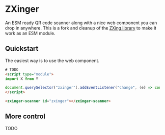# ZXinger

An ESM ready QR code scanner along with a nice web component you can drop in anywhere. This is a fork and cleanup of the [ZXing library](https://github.com/zxing-js/library) to make it work as an ESM module. 

## Quickstart

The easiest way is to use the web component.

```html
# TODO
<script type="module">
import X from Y

document.querySelector("zxinger").addEventListener("change", (e) => console.log("result:", e.detail.value))
</script>

<zxinger-scanner id="zxinger"></zxinger-scanner>
```

## More control

TODO
